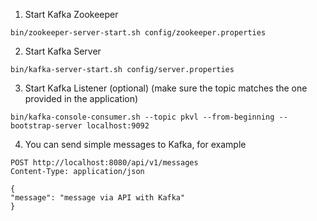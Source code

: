 1. Start Kafka Zookeeper

```bin/zookeeper-server-start.sh config/zookeeper.properties```

2. Start Kafka Server

```bin/kafka-server-start.sh config/server.properties```

3. Start Kafka Listener (optional) (make sure the topic matches the one provided in the application)

```bin/kafka-console-consumer.sh --topic pkvl --from-beginning --bootstrap-server localhost:9092```

4. You can send simple messages to Kafka, for example

```
POST http://localhost:8080/api/v1/messages
Content-Type: application/json

{
"message": "message via API with Kafka"
}
```